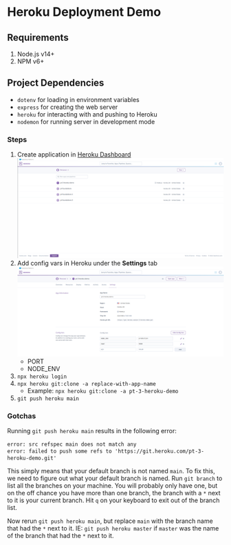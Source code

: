 # Heroku Deployment Demo

## Requirements
1. Node.js v14+
2. NPM v6+

## Project Dependencies
- `dotenv` for loading in environment variables
- `express` for creating the web server
- `heroku` for interacting with and pushing to Heroku
- `nodemon` for running server in development mode

### Steps
1. Create application in [Heroku Dashboard](https://dashboard.heroku.com/apps)
![Heroku Apps Dashboard](./docs/assets/heroku_apps_dashboard.png)
2. Add config vars in Heroku under the **Settings** tab
![Heroku Config Vars Dashboard](./docs/assets/heroku_config_vars.png)
    - PORT
    - NODE_ENV
3. `npx heroku login`
4. `npx heroku git:clone -a replace-with-app-name`
    - Example: `npx heroku git:clone -a pt-3-heroku-demo`
5. `git push heroku main`

### Gotchas

Running `git push heroku main` results in the following error:
```
error: src refspec main does not match any
error: failed to push some refs to 'https://git.heroku.com/pt-3-heroku-demo.git'
```

This simply means that your default branch is not named `main`. To fix this, we need to figure out what your default branch is named. Run `git branch` to list all the branches on your machine. You will probably only have one, but on the off chance you have more than one branch, the branch with a `*` next to it is your current branch. Hit `q` on your keyboard to exit out of the branch list. 

Now rerun `git push heroku main`, but replace `main` with the branch name that had the `*` next to it. IE: `git push heroku master` if `master` was the name of the branch that had the `*` next to it.
